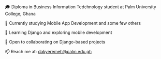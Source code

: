 <!--🔭 I’m currently learning React Native Mobile App project.
🌱 I’m currently learning Object Oriented Programming and abit of mobile development.
👯 I’m looking to collaborate on more OOP and Web Technology projects.
<img src="https://readme-typing-svg.demolab.com?font=Fira+Code&weight=500&size=20&duration=3000&pause=1000&color=FF1178&width=600&lines=Full-Stack+Developer;React+%26+Node.js+Lover;Always+Building+New+Projects;Open+Source+Contributor;Tech+Learner+%26+Innovator" alt="Typing Animation" />
📫 How to reach me: dakyeremeh@palm.edu.gh
😄 Pronouns: He/Him/His -->
🎓 Diploma in Business Information Tedchnology student at Palm University College, Ghana

🔭 Currently studying Mobile App Development and some few others

🌱 Learning Django and exploring mobile development

👯 Open to collaborating on Django-based projects

📫 Reach me at: dakyeremeh@palm.edu.gh
